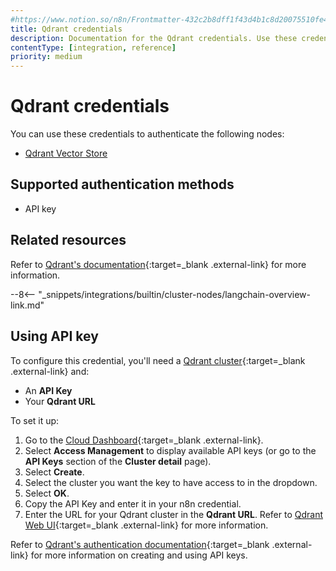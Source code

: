 ```yaml
---
#https://www.notion.so/n8n/Frontmatter-432c2b8dff1f43d4b1c8d20075510fe4
title: Qdrant credentials
description: Documentation for the Qdrant credentials. Use these credentials to authenticate Qdrant in n8n, a workflow automation platform.
contentType: [integration, reference]
priority: medium
---
```


# Qdrant credentials

You can use these credentials to authenticate the following nodes:

* [Qdrant Vector Store](/integrations/builtin/cluster-nodes/root-nodes/n8n-nodes-langchain.vectorstoreqdrant.md)

## Supported authentication methods

- API key

## Related resources

Refer to [Qdrant's documentation](https://qdrant.tech/documentation/){:target=_blank .external-link} for more information.

--8<-- "_snippets/integrations/builtin/cluster-nodes/langchain-overview-link.md"

## Using API key

To configure this credential, you'll need a [Qdrant cluster](https://qdrant.tech/documentation/cloud/create-cluster/){:target=_blank .external-link} and:

- An **API Key**
- Your **Qdrant URL**

To set it up:

1. Go to the [Cloud Dashboard](https://qdrant.to/cloud){:target=_blank .external-link}.
2. Select **Access Management** to display available API keys (or go to the **API Keys** section of the **Cluster detail** page).
3. Select **Create**.
4. Select the cluster you want the key to have access to in the dropdown.
5. Select **OK**.
6. Copy the API Key and enter it in your n8n credential.
7. Enter the URL for your Qdrant cluster in the **Qdrant URL**. Refer to [Qdrant Web UI](https://qdrant.tech/documentation/interfaces/web-ui/){:target=_blank .external-link} for more information.

Refer to [Qdrant's authentication documentation](https://qdrant.tech/documentation/cloud/authentication/){:target=_blank .external-link} for more information on creating and using API keys.
